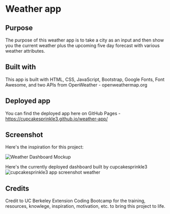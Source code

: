 # Weather app

## Purpose
The purpose of this weather app is to take a city as an input and then show you the current weather plus the upcoming five day forecast with various weather attributes.

## Built with
This app is built with HTML, CSS, JavaScript, Bootstrap, Google Fonts, Font Awesome, and two APIs from OpenWeather - openweathermap.org

## Deployed app
You can find the deployed app here on GitHub Pages - https://cupcakesprinkle3.github.io/weather-app/

## Screenshot
Here's the inspiration for this project:

![Weather Dashboard Mockup](https://user-images.githubusercontent.com/79061264/119425821-ee21d400-bcbc-11eb-943d-9365e8dc9915.png)

Here's the currently deployed dashboard built by cupcakesprinkle3
![cupcakesprinkle3 app screenshot weather](https://user-images.githubusercontent.com/79061264/119425827-f1b55b00-bcbc-11eb-8374-692aac908fa3.png)

## Credits

Credit to UC Berkeley Extension Coding Bootcamp for the training, resources, knowlege, inspiration, motivation, etc. to bring this project to life.

